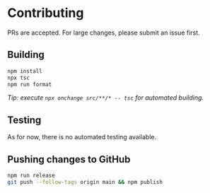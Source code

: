 # Contributing

PRs are accepted. For large changes, please submit an issue first.

## Building

```sh
npm install
npx tsc
npm run format
```

_Tip: execute `npx onchange src/**/* -- tsc` for automated building._

## Testing

As for now, there is no automated testing available.

## Pushing changes to GitHub

```sh
npm run release
git push --follow-tags origin main && npm publish
```
